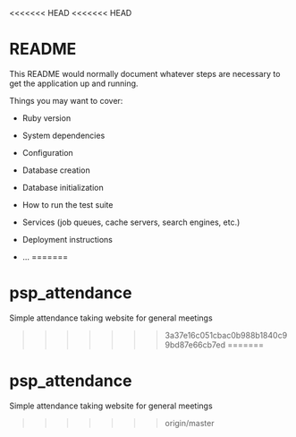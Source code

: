 <<<<<<< HEAD
<<<<<<< HEAD
# README

This README would normally document whatever steps are necessary to get the
application up and running.

Things you may want to cover:

* Ruby version

* System dependencies

* Configuration

* Database creation

* Database initialization

* How to run the test suite

* Services (job queues, cache servers, search engines, etc.)

* Deployment instructions

* ...
=======
# psp_attendance
Simple attendance taking website for general meetings
>>>>>>> 3a37e16c051cbac0b988b1840c99bd87e66cb7ed
=======
# psp_attendance
Simple attendance taking website for general meetings
>>>>>>> origin/master
